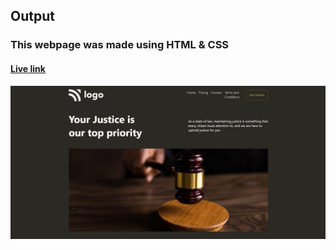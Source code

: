 ## Output

### This webpage was made using HTML & CSS

#### [Live link](https://beamish-zabaione-f892a1.netlify.app)

![webpage](/HTML%20and%20CSS%20Projects/project6/webpage.png)